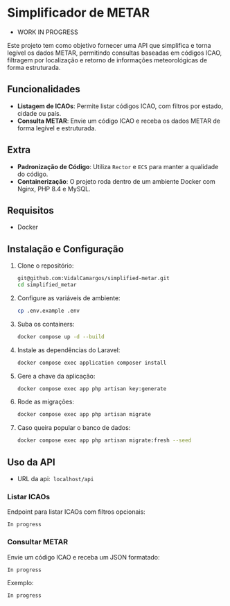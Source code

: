 # Simplificador de METAR

- WORK IN PROGRESS

Este projeto tem como objetivo fornecer uma API que simplifica e torna legível os dados METAR, permitindo consultas baseadas em códigos ICAO, filtragem por localização e retorno de informações meteorológicas de forma estruturada.

## Funcionalidades

- **Listagem de ICAOs**: Permite listar códigos ICAO, com filtros por estado, cidade ou país.
- **Consulta METAR**: Envie um código ICAO e receba os dados METAR de forma legível e estruturada.

## Extra

- **Padronização de Código**: Utiliza `Rector` e `ECS` para manter a qualidade do código.
- **Containerização**: O projeto roda dentro de um ambiente Docker com Nginx, PHP 8.4 e MySQL.

## Requisitos

- Docker

## Instalação e Configuração

1. Clone o repositório:
   ```sh
   git@github.com:VidalCamargos/simplified-metar.git
   cd simplified_metar
   ```
2. Configure as variáveis de ambiente:
   ```sh
   cp .env.example .env
   ```
3. Suba os containers:
   ```sh
   docker compose up -d --build
   ```
4. Instale as dependências do Laravel:
   ```sh
   docker compose exec application composer install
   ```
5. Gere a chave da aplicação:
   ```sh
   docker compose exec app php artisan key:generate
   ```
6. Rode as migrações:
   ```sh
   docker compose exec app php artisan migrate
   ```

7. Caso queira popular o banco de dados:
   ```sh
   docker compose exec app php artisan migrate:fresh --seed
   ```

## Uso da API

 - URL da api:``` localhost/api```

### Listar ICAOs

Endpoint para listar ICAOs com filtros opcionais:
```http
In progress
```

### Consultar METAR

Envie um código ICAO e receba um JSON formatado:
```http
In progress
```
Exemplo:
```http
In progress
```
